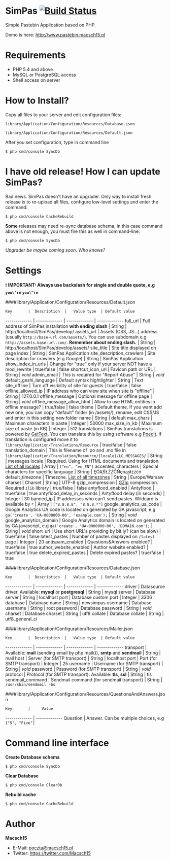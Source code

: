 SimPas [![Build Status](https://travis-ci.org/Macsch15/SimPas.svg?branch=master)](https://travis-ci.org/Macsch15/SimPas)
======

Simple Pastebin Application based on PHP.

Demo is here: http://www.pastebin.macsch15.pl

Requirements
======
* PHP 5.4 and above
* MySQL or PostgreSQL access
* Shell access on server


How to Install?
======
Copy all files to your server and edit configuration files:

```
library/Application/Configuration/Resources/Database.json
```

```
library/Application/Configuration/Resources/Default.json
```

After you set configuration, type in command line


```
$ php cmd/console SyncDb
```

I have old release! How I can update SimPas?
======

Bad news.
SimPas doesn't have an upgrader. Only way to install fresh release is to re-upload all files, configure low-level settings and enter the command:

```
$ php cmd/console CacheRebuild
```

**Some** releases may need re-sync database schema, in this case command above is not enough, you must fire this as well in command-line:

```
$ php cmd/console SyncDb
```

*Upgrader be maybe coming soon. Who knows?*


Settings
======
:exclamation: **IMPORTANT: Always use backslash for single and double quote, e.g ```you\'re``` ```you\"re```**

####library/Application/Configuration/Resources/Default.json


    Key       |  Description  |   Value type  | Default value
------------- | ------------- | ------------- | -------------
full_url      | Full address of SimPas installation **with ending slash**  |  String  |  http://localhost/SimPas/develop/
assets_url    | Assets (CSS, JS...) address (usually ```http://base-url.com/assets/```). You can use subdomain e.g ```http://assets.base-url.com/```. **Remember about ending slash.**  | String  | http://localhost/SimPas/develop/assets/
site_title    | Site title displayed on page index  | String  | SimPas Application
site_description_crawlers  | Site description for crawlers (e.g Google)  | String  | SimPas Application
show_index_in_urls  | Change for "true" only if your server NOT have a mod_rewrite | true/false  | false
shortcut_icon_url  | Favicon path or URL  | String  | *void*
admin_email  | This is required for "Report Abuse"  | String  | *void*
default_geshi_language  | Default syntax hightlighter  | String  | Text
site_offline  | Turn off visibility of site for guests  | true/false  | false
offline_allowed_ip  | IP address who can view site when site is "offline"  | String  | 127.0.0.1
offline_message  | Optional message for offline page  | String  | *void*
offline_message_allow_html  | Allow to use HTML entities in offline message?  | true/false  | false
theme  | Default theme. If you want add new one, you can copy "default" folder (in /assets/), rename, edit CSS/JS and enter in this setting new folder name  | String  | default
max_chars  | Maximum characters in paste   | Integer  | 50000
max_size_in_kb  | Maximum size of paste (in KB)  | Integer  | 512
translations  | SimPas translations is powered by [GetText](http://en.wikipedia.org/wiki/Gettext). You can translate this by using software e.g [Poedit](http://poedit.net/). If translation is configured move it to ```library/Application/Translations/Resource``` | true/false  | false
translation_domain  | This is filename of .po and .mo file in ```library/Application/Translation/Resource/{locale}/LC_MESSAGES/```  | String  | messages
locale  | Required. Using for HTML documents and translation. [List of all locales](http://framework.zend.com/manual/1.12/en/zend.locale.appendix.html)  | Array  | ```["en", "en_EN"]```
accented_characters  | Special characters for specific language  | String  | ĘÓĄŚŁŻŹĆŃęóąśłżźćń
default_timezone  | Timezone. [List of all timezones](http://en.wikipedia.org/wiki/List_of_tz_database_time_zones)  | String  | Europe/Warsaw
charset  | Charset  | String  | UTF-8
gzip_compression  | [GZip](http://en.wikipedia.org/wiki/Gzip) compression. Required ```zlib``` library  | true/false  | false
antyflood_enabled  | Antyflood  | true/false  | true
antyflood_delay_in_seconds  | Antyflood delay (in seconds)  | Integer  | 30
banned_ip  | IP addresses who can't send pastes. Wildcard is available by ```*```  | Array  | ```["8.8.8.8", "8.8.8.*"]```
google_analytics_ua_code  | Google Analytics UA code is located on generated by GA javascript, e.g ```ga('create', 'UA-0000000-00', 'example.com');```  | String  | *void*
google_analytics_domain  | Google Analytics domain is located on generated by GA javascript, e.g ```ga('create', 'UA-0000000-00', 'DOMAIN.com');```  | String | *void*
short_url  | Use short URL's providing by bit.ly? (can be slow)  | true/false  | false
latest_pastes  | Number of pastes displayed on ```/latest``` page  | Integer  | 20
antispam_enabled  | Questions&Answers enabled?  | true/false  | true
author_website_enabled | Author website enabled?  | true/false  | true
delete_expired_pastes | Delete expired pastes? | true/false | true

####library/Application/Configuration/Resources/Database.json


    Key       |  Description  |   Value type  | Default value
------------- | ------------- | ------------- | -------------
driver  | Datasource driver. Available: **mysql** or **postgresql** | String | mysql
server  | Database server  | String  | localhost
port  | Database custom port  | Integer  | 3306
database  | Database name  | String  | newsimpas
username  | Database username  | String  | root
password  | Database password  | String | *void*
charset  | Database charset  | String  | utf8
collate  | Database collate  | String  | utf8_general_ci

####library/Application/Configuration/Resources/Mailer.json


    Key       |  Description  |   Value type  | Default value
------------- | ------------- | ------------- | -------------
transport  | Available: **mail** (sending email by php mail()), **smtp** and **sendmail**  | String  | mail
host  | Server (for SMTP transport)  | String  | localhost
port  | Port (for SMTP transport)  | Integer  | 25
username  | Username (for SMTP transport)  | String  | *void*
password  | Password (for SMTP transport)  | String  | *void*
protocol  | Protocol (for SMTP transport). Available: **tls**, **ssl**  | String  | tls
sendmail_command  | Sendmail command (for sendmail transport)  | String  | ```/usr/sbin/sendmail -bs```

####library/Application/Configuration/Resources/QuestionsAndAnswers.json


    Key       |     Value
------------- | -------------
Question      |    Answer. Can be multiple choices, e.g ```["5", "Five"]```


Command line interface
======

**Create Database schema**

```
$ php cmd/console SyncDb
```

**Clear Database**

```
$ php cmd/console ClearDb
```

**Rebuild cache**

```
$ php cmd/console CacheRebuild
```


Author
======

**Macsch15**
* E-Mail: poczta@macsch15.pl
* Twitter: https://twitter.com/Macsch15
